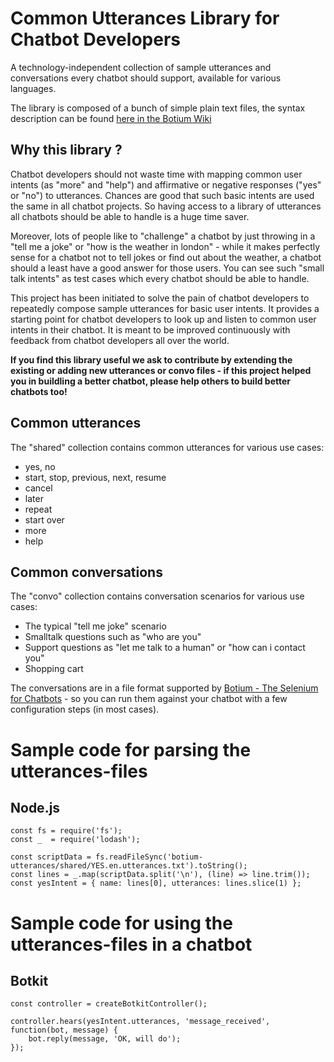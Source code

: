 # Common Utterances Library for Chatbot Developers

A technology-independent collection of sample utterances and conversations every chatbot should support, available for various languages.

The library is composed of a bunch of simple plain text files, the syntax description can be found [here in the Botium Wiki](https://github.com/codeforequity-at/botium-core/wiki/Botium-Scripting)

## Why this library ?

Chatbot developers should not waste time with mapping common user intents (as "more" and "help") and affirmative or negative responses ("yes" or "no") to utterances. Chances are good that such basic intents are used the same in all chatbot projects. So having access to a library of utterances all chatbots should be able to handle is a huge time saver.

Moreover, lots of people like to "challenge" a chatbot by just throwing in a "tell me a joke" or "how is the weather in london" - while it makes perfectly sense for a chatbot not to tell jokes or find out about the weather, a chatbot should a least have a good answer for those users. You can see such "small talk intents" as test cases which every chatbot should be able to handle.

This project has been initiated to solve the pain of chatbot developers to repeatedly compose sample utterances for basic user intents. It provides a starting point for chatbot developers to look up and listen to common user intents in their chatbot. It is meant to be improved continuously with feedback from chatbot developers all over the world.

**If you find this library useful we ask to contribute by extending the existing or adding new utterances or convo files - if this project helped you in buildling a better chatbot, please help others to build better chatbots too!**

## Common utterances

The "shared" collection contains common utterances for various use cases:

* yes, no
* start, stop, previous, next, resume
* cancel
* later
* repeat
* start over
* more
* help

## Common conversations

The "convo" collection contains conversation scenarios for various use cases:

* The typical "tell me joke" scenario
* Smalltalk questions such as "who are you"
* Support questions as "let me talk to a human" or "how can i contact you"
* Shopping cart

The conversations are in a file format supported by [Botium - The Selenium for Chatbots](https://github.com/codeforequity-at/botium-core) - so you can run them against your chatbot with a few configuration steps (in most cases).

# Sample code for parsing the utterances-files

## Node.js

	const fs = require('fs');
	const _  = require('lodash');

	const scriptData = fs.readFileSync('botium-utterances/shared/YES.en.utterances.txt').toString();
	const lines = _.map(scriptData.split('\n'), (line) => line.trim());
	const yesIntent = { name: lines[0], utterances: lines.slice(1) };

# Sample code for using the utterances-files in a chatbot

## Botkit

	const controller = createBotkitController();
	
	controller.hears(yesIntent.utterances, 'message_received', function(bot, message) {
	    bot.reply(message, 'OK, will do');
	});	

